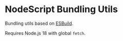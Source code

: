# NodeScript Bundling Utils

Bundling utils based on [ESBuild](https://esbuild.github.io/).

Requires Node.js 18 with global `fetch`.
